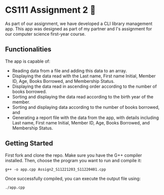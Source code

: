 # CS111 Assignment 2 📖
As part of our assignment, we have developed a CLI library management app. This app was designed as part of my partner and I's assignment for our computer science first-year course. 

## Functionalities
The app is capable of:
- Reading data from a file and adding this data to an array.
- Displaying the data read with the Last name, First name Initial, Member ID, Age, Books Borrowed, and Membership Status.
- Displaying the data read in ascending order according to the number of books borrowed.
 - Sorting and displaying the data read according to the birth year of the member.
 - Sorting and displaying data according to the number of books borrowed, and
 - Generating a report file with the data from the app, with  details including Last name, First name Initial, Member ID, Age, Books Borrowed, and Membership Status.
   
## Getting Started
First fork and clone the repo. Make sure you have the G++ compiler installed. Then, choose the program you want to run and compile it:
```
g++ -o app.cpp Assign2_S11221203_S11220401.cpp 
```
Once successfully compiled, you can execute the output file using:
```
./app.cpp 
```






